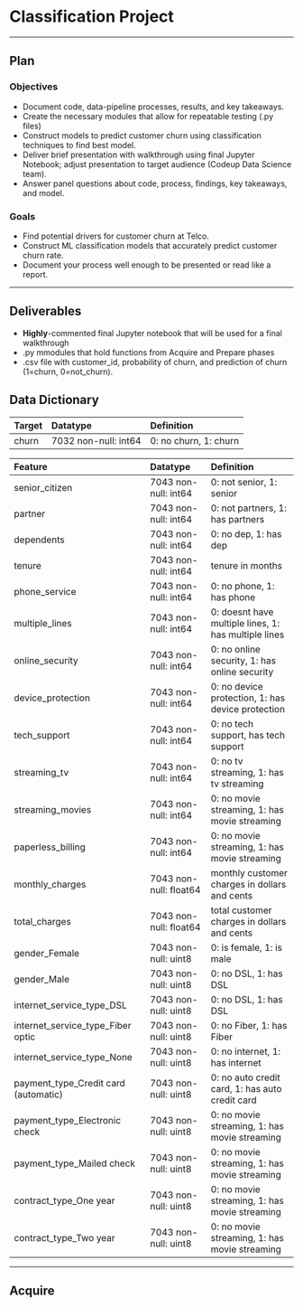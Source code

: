 # Classification Project
___


## Plan
### Objectives

- Document code, data-pipeline processes, results, and key takeaways.
- Create the necessary modules that allow for repeatable testing (.py files)
- Construct models to predict customer churn using classification techniques to find best model.
- Deliver brief presentation with walkthrough using final Jupyter Notebook; adjust presentation to target audience (Codeup Data Science team).
- Answer panel questions about code, process, findings, key takeaways, and model.


### Goals

- Find potential drivers for customer churn at Telco.
- Construct ML classification models that accurately predict customer churn rate.
- Document your process well enough to be presented or read like a report.

___

## Deliverables

- **Highly**-commented final Jupyter notebook that will be used for a final walkthrough
- .py mmodules that hold functions from Acquire and Prepare phases
- .csv file with customer_id, probability of churn, and prediction of churn (1=churn, 0=not_churn).

## Data Dictionary

|Target|Datatype|Definition|
|:-------|:-------|:----------|
|churn|7032 non-null: int64|0: no churn, 1: churn|

|Feature|Datatype|Definition|
|:-------|:-------|:----------|
senior_citizen                         | 7043 non-null: int64    | 0: not senior, 1: senior |
partner                                | 7043 non-null: int64    | 0: not partners, 1: has partners |
dependents                             | 7043 non-null: int64    | 0: no dep, 1: has dep |
tenure                                 | 7043 non-null: int64    | tenure in months |
phone_service                          | 7043 non-null: int64    | 0: no phone, 1: has phone |
multiple_lines                         | 7043 non-null: int64    | 0: doesnt have multiple lines, 1: has multiple lines |
online_security                        | 7043 non-null: int64    | 0: no online security, 1: has online security |
device_protection                      | 7043 non-null: int64    | 0: no device protection, 1: has device protection |
tech_support                           | 7043 non-null: int64    | 0: no tech support, has tech support |
streaming_tv                           | 7043 non-null: int64    | 0: no tv streaming, 1: has tv streaming |
streaming_movies                       | 7043 non-null: int64    | 0: no movie streaming, 1: has movie streaming |
paperless_billing                      | 7043 non-null: int64    | 0: no movie streaming, 1: has movie streaming |
monthly_charges                        | 7043 non-null: float64  | monthly customer charges in dollars and cents | 
total_charges                          | 7043 non-null: float64  | total customer charges in dollars and cents |
gender_Female                          | 7043 non-null: uint8    | 0: is female, 1: is male |
gender_Male                            | 7043 non-null: uint8    | 0: no DSL, 1: has DSL |
internet_service_type_DSL              | 7043 non-null: uint8    | 0: no  DSL, 1: has DSL |
internet_service_type_Fiber optic      | 7043 non-null: uint8    | 0: no Fiber, 1: has Fiber |
internet_service_type_None             | 7043 non-null: uint8    | 0: no internet, 1: has internet |
payment_type_Credit card (automatic)   | 7043 non-null: uint8    | 0: no auto credit card, 1: has auto credit card |
payment_type_Electronic check          | 7043 non-null: uint8    | 0: no movie streaming, 1: has movie streaming |
payment_type_Mailed check              | 7043 non-null: uint8    | 0: no movie streaming, 1: has movie streaming |
contract_type_One year                 | 7043 non-null: uint8    | 0: no movie streaming, 1: has movie streaming |
contract_type_Two year                 | 7043 non-null: uint8    | 0: no movie streaming, 1: has movie streaming |

___

## Acquire
